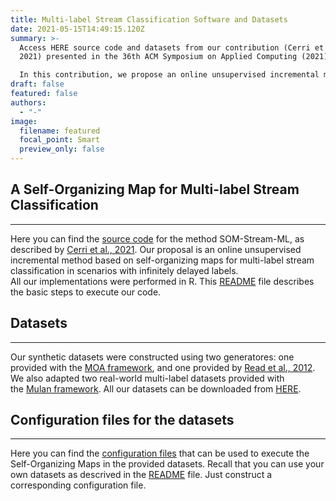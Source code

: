 ```yaml
---
title: Multi-label Stream Classification Software and Datasets
date: 2021-05-15T14:49:15.120Z
summary: >-
  Access HERE source code and datasets from our contribution (Cerri et al.,
  2021) presented in the 36th ACM Symposium on Applied Computing (2021).\

  In this contribution, we propose an online unsupervised incremental method based on self-organizing maps for multi-label stream classification in scenarios with infinitely delayed labels.
draft: false
featured: false
authors:
  - "-"
image:
  filename: featured
  focal_point: Smart
  preview_only: false
---
```

## A Self-Organizing Map for Multi-label Stream Classification

- - -

Here you can find the [source code](http://www.biomal.ufscar.br/resources/somML/Codes.zip) for the method SOM-Stream-ML, as described by [Cerri et al., 2021](https://doi.org/10.1145/3412841.3441922). Our proposal is an online unsupervised incremental method based on self-organizing maps for multi-label stream classification in scenarios with infinitely delayed labels.\
All our implementations were performed in R. This [README](http://www.biomal.ufscar.br/resources/somML/README.txt) file describes the basic steps to execute our code.

## Datasets

- - -

Our synthetic datasets were constructed using two generatores: one provided with the [MOA framework](https://moa.cms.waikato.ac.nz/), and one provided by [Read et al., 2012](https://link.springer.com/article/10.1007/s10994-012-5279-6). We also adapted two real-world multi-label datasets provided with the [Mulan framework](http://mulan.sourceforge.net/index.html). All our datasets can be downloaded from [HERE](http://www.biomal.ufscar.br/resources/somML/Datasets.zip).

## Configuration files for the datasets

- - -

Here you can find the [configuration files](http://www.biomal.ufscar.br/resources/somML/Config.zip) that can be used to execute the Self-Organizing Maps in the provided datasets. Recall that you can use your own datasets as descrived in the [README](http://www.biomal.ufscar.br/resources/somML/README.txt) file. Just construct a corresponding configuration file.